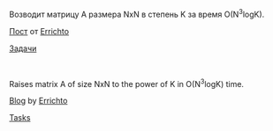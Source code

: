 Возводит матрицу A размера NxN в степень K за время O(N<sup>3</sup>logK).

[Пост](https://codeforces.com/blog/entry/80195) от [Errichto](https://codeforces.com/profile/Errichto)

[Задачи](https://codeforces.com/gym/102644)

<br/>

Raises matrix A of size NxN to the power of K in O(N<sup>3</sup>logK) time.

[Blog](https://codeforces.com/blog/entry/80195) by [Errichto](https://codeforces.com/profile/Errichto)

[Tasks](https://codeforces.com/gym/102644)